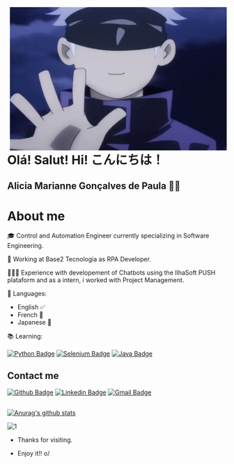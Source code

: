 <img align="right" width="498" height="329" src="https://github.com/aliciamarianne1507/aliciamarianne1507/blob/main/Imagens/tenor.gif">
 
# Olá! Salut! Hi! こんにちは！
## Alicia Marianne Gonçalves de Paula 👩‍💻

# About me

🎓 Control and Automation Engineer currently specializing in Software Engineering.

🤖 Working at Base2 Tecnologia as RPA Developer.

👩🏻‍💻 Experience with developement of Chatbots using the IlhaSoft PUSH plataform and as a intern, i worked with Project Management.

💬 Languages:
    <ul>
        <li>English ✅</li>
        <li>French 📝 </li>
        <li>Japanese 📝</li>
    </ul>

📚 Learning:<br></br>
[![Python Badge](https://img.shields.io/badge/-Python-00f?style=flat-square&logo=Python&logoColor=blue&link=link_do_seu_perfil_no_github)](https://www.python.org/)
[![Selenium Badge](https://img.shields.io/badge/-Selenium-32CD32?style=flat-square&logo=Selenium&logoColor=green&link=link_do_seu_perfil_no_github)](https://www.selenium.dev/)
[![Java Badge](https://img.shields.io/badge/-Java-FF0000?style=flat-square&logo=Java&logoColor=green&link=link_do_seu_perfil_no_github)](https://www.java.com/pt-BR/)




 
## Contact me 
[![Github Badge](https://img.shields.io/badge/-Github-000?style=flat-square&logo=Github&logoColor=white&link=link_do_seu_perfil_no_github)](https://github.com/aliciamarianne1507)
[![Linkedin Badge](https://img.shields.io/badge/-LinkedIn-blue?style=flat-square&logo=Linkedin&logoColor=white&link=link_do_seu_perfil_no_linkedin)](https://www.linkedin.com/in/alicia-gon%C3%A7alves-a301171/)
[![Gmail Badge](https://img.shields.io/badge/-Gmail-c14438?style=flat-square&logo=Gmail-Pessoal&logoColor=white&link=mailto:seu_email)](mailto:aliciadepaulaeng@gmail.com)

##

[![Anurag's github stats](https://github-readme-stats.vercel.app/api?username=aliciamarianne1507&show_icons=true&theme=gruvbox)](https://github.com/aliciamarianne1507/github-readme-stats)

![1](https://github-readme-stats.vercel.app/api/top-langs/?username=aliciamarianne1507&theme=gruvbox)
 
- Thanks for visiting. 
 
- Enjoy it!! o/

